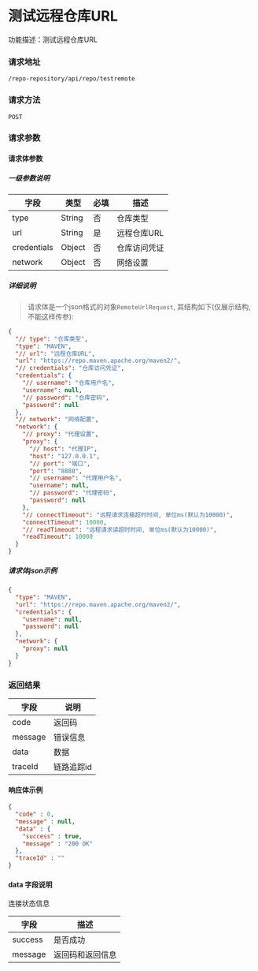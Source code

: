 # 测试远程仓库URL

功能描述：测试远程仓库URL

### 请求地址

```
/repo-repository/api/repo/testremote
```

### 请求方法

`POST`

### 请求参数

#### 请求体参数

##### 一级参数说明

| 字段          | 类型     | 必填  | 描述      |
|-------------|--------|-----|---------|
| type        | String | 否   | 仓库类型    |
| url         | String | 是   | 远程仓库URL |
| credentials | Object | 否   | 仓库访问凭证  |
| network     | Object | 否   | 网络设置    |

##### 详细说明

> 请求体是一个json格式的对象`RemoteUrlRequest`, 其结构如下(仅展示结构, 不能这样传参):

```json
{
  "// type": "仓库类型",
  "type": "MAVEN",
  "// url": "远程仓库URL",
  "url": "https://repo.maven.apache.org/maven2/",
  "// credentials": "仓库访问凭证",
  "credentials": {
    "// username": "仓库用户名",
    "username": null,
    "// password": "仓库密码",
    "password": null
  },
  "// network": "网络配置",
  "network": {
    "// proxy": "代理设置",
    "proxy": {
      "// host": "代理IP",
      "host": "127.0.0.1",
      "// port": "端口",
      "port": "8888",
      "// username": "代理用户名",
      "username": null,
      "// password": "代理密码",
      "password": null
    },
    "// connectTimeout": "远程请求连接超时时间, 单位ms(默认为10000)",
    "connectTimeout": 10000,
    "// readTimeout": "远程请求读超时时间, 单位ms(默认为10000)",
    "readTimeout": 10000
  }
}
```

##### 请求体json示例

```json
{
  "type": "MAVEN",
  "url": "https://repo.maven.apache.org/maven2/",
  "credentials": {
    "username": null,
    "password": null
  },
  "network": {
    "proxy": null
  }
}
```

### 返回结果

| 字段      | 说明     |
|---------|--------|
| code    | 返回码    |
| message | 错误信息   |
| data    | 数据     |
| traceId | 链路追踪id |

#### 响应体示例

```json
{
  "code" : 0,
  "message" : null,
  "data" : {
    "success" : true,
    "message" : "200 OK"
  },
  "traceId" : ""
}
```

#### data 字段说明

连接状态信息

| 字段      | 描述       |
|---------|----------|
| success | 是否成功     |
| message | 返回码和返回信息 |
